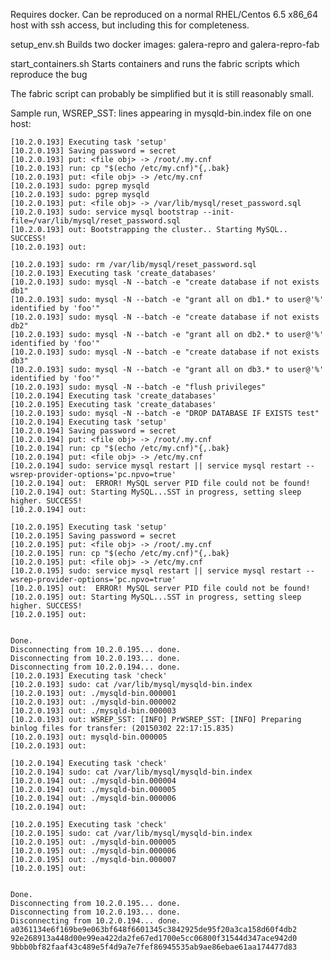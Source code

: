 Requires docker. Can be reproduced on a normal RHEL/Centos
6.5 x86_64 host with ssh access, but including this for completeness.

setup_env.sh          Builds two docker images: galera-repro and galera-repro-fab

start_containers.sh   Starts containers and runs the fabric scripts which reproduce the bug

The fabric script can probably be simplified but it is still reasonably small.

Sample run, WSREP_SST: lines appearing in mysqld-bin.index file on one host:

    [10.2.0.193] Executing task 'setup'
    [10.2.0.193] Saving password = secret
    [10.2.0.193] put: <file obj> -> /root/.my.cnf
    [10.2.0.193] run: cp "$(echo /etc/my.cnf)"{,.bak}
    [10.2.0.193] put: <file obj> -> /etc/my.cnf
    [10.2.0.193] sudo: pgrep mysqld
    [10.2.0.193] sudo: pgrep mysqld
    [10.2.0.193] put: <file obj> -> /var/lib/mysql/reset_password.sql
    [10.2.0.193] sudo: service mysql bootstrap --init-file=/var/lib/mysql/reset_password.sql
    [10.2.0.193] out: Bootstrapping the cluster.. Starting MySQL.. SUCCESS! 
    [10.2.0.193] out: 
    
    [10.2.0.193] sudo: rm /var/lib/mysql/reset_password.sql
    [10.2.0.193] Executing task 'create_databases'
    [10.2.0.193] sudo: mysql -N --batch -e "create database if not exists db1"
    [10.2.0.193] sudo: mysql -N --batch -e "grant all on db1.* to user@'%' identified by 'foo'"
    [10.2.0.193] sudo: mysql -N --batch -e "create database if not exists db2"
    [10.2.0.193] sudo: mysql -N --batch -e "grant all on db2.* to user@'%' identified by 'foo'"
    [10.2.0.193] sudo: mysql -N --batch -e "create database if not exists db3"
    [10.2.0.193] sudo: mysql -N --batch -e "grant all on db3.* to user@'%' identified by 'foo'"
    [10.2.0.193] sudo: mysql -N --batch -e "flush privileges"
    [10.2.0.194] Executing task 'create_databases'
    [10.2.0.195] Executing task 'create_databases'
    [10.2.0.193] sudo: mysql -N --batch -e "DROP DATABASE IF EXISTS test"
    [10.2.0.194] Executing task 'setup'
    [10.2.0.194] Saving password = secret
    [10.2.0.194] put: <file obj> -> /root/.my.cnf
    [10.2.0.194] run: cp "$(echo /etc/my.cnf)"{,.bak}
    [10.2.0.194] put: <file obj> -> /etc/my.cnf
    [10.2.0.194] sudo: service mysql restart || service mysql restart --wsrep-provider-options='pc.npvo=true'
    [10.2.0.194] out:  ERROR! MySQL server PID file could not be found!
    [10.2.0.194] out: Starting MySQL...SST in progress, setting sleep higher. SUCCESS! 
    [10.2.0.194] out: 
    
    [10.2.0.195] Executing task 'setup'
    [10.2.0.195] Saving password = secret
    [10.2.0.195] put: <file obj> -> /root/.my.cnf
    [10.2.0.195] run: cp "$(echo /etc/my.cnf)"{,.bak}
    [10.2.0.195] put: <file obj> -> /etc/my.cnf
    [10.2.0.195] sudo: service mysql restart || service mysql restart --wsrep-provider-options='pc.npvo=true'
    [10.2.0.195] out:  ERROR! MySQL server PID file could not be found!
    [10.2.0.195] out: Starting MySQL...SST in progress, setting sleep higher. SUCCESS! 
    [10.2.0.195] out: 
    
    
    Done.
    Disconnecting from 10.2.0.195... done.
    Disconnecting from 10.2.0.193... done.
    Disconnecting from 10.2.0.194... done.
    [10.2.0.193] Executing task 'check'
    [10.2.0.193] sudo: cat /var/lib/mysql/mysqld-bin.index
    [10.2.0.193] out: ./mysqld-bin.000001
    [10.2.0.193] out: ./mysqld-bin.000002
    [10.2.0.193] out: ./mysqld-bin.000003
    [10.2.0.193] out: WSREP_SST: [INFO] PrWSREP_SST: [INFO] Preparing binlog files for transfer: (20150302 22:17:15.835)
    [10.2.0.193] out: mysqld-bin.000005
    [10.2.0.193] out: 
    
    [10.2.0.194] Executing task 'check'
    [10.2.0.194] sudo: cat /var/lib/mysql/mysqld-bin.index
    [10.2.0.194] out: ./mysqld-bin.000004
    [10.2.0.194] out: ./mysqld-bin.000005
    [10.2.0.194] out: ./mysqld-bin.000006
    [10.2.0.194] out: 
    
    [10.2.0.195] Executing task 'check'
    [10.2.0.195] sudo: cat /var/lib/mysql/mysqld-bin.index
    [10.2.0.195] out: ./mysqld-bin.000005
    [10.2.0.195] out: ./mysqld-bin.000006
    [10.2.0.195] out: ./mysqld-bin.000007
    [10.2.0.195] out: 
    
    
    Done.
    Disconnecting from 10.2.0.195... done.
    Disconnecting from 10.2.0.193... done.
    Disconnecting from 10.2.0.194... done.
    a0361134e6f169be9e063bf648f6601345c3842925de95f20a3ca158d60f4db2
    92e268913a448d00e99ea422da2fe67ed1700e5cc06800f31544d347ace942d0
    9bbb0bf82faaf43c489e5f4d9a7e7fef86945535ab9ae86ebae61aa174477d83
